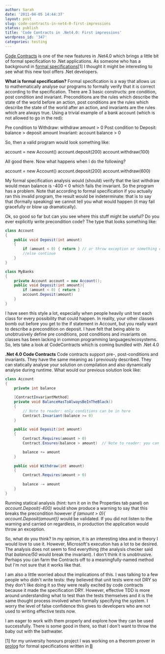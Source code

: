```yaml
---
author: Sarah
date: '2011-04-05 14:44:37'
layout: post
slug: code-contracts-in-net4-0-first-impressions
status: publish
title: 'Code Contracts in .Net4.0: First impressions'
wordpress_id: '347'
categories: testing
---
```


<a href="http://msdn.microsoft.com/en-us/devlabs/dd491992">Code Contracts</a> is one of the new features in .Net4.0 which brings a little bit of formal specification to .Net applications. As someone who has a background in <a href="http://en.wikipedia.org/wiki/Formal_specification">formal specifications</a>[1] I thought it might be interesting to see what this new tool offers .Net developers.

<strong>What is formal specification?</strong>
Formal specification is a way that allows us to mathematically analyse our programs to formally verify that it is correct according to the specification. There are 3 basic constructs: pre condition,  post condition and invariant. Preconditions are the rules which describe the state of the world before an action, post conditions are the rules which describe the state of the world after an action, and invariants are the rules which are always true. Using a trivial example of a bank account (which is not allowed to go in the red):

Pre condition to Withdraw: withdraw amount > 0
Post condition to Deposit: balance > deposit amount
Invariant: account balance > 0

So, then a valid program would look something like:

account = new Account()
account.deposit(200)
account.withdraw(100)

All good there. Now what happens when I do the following?

account = new Account()
account.deposit(200)
account.withdraw(600)

My formal specification analysis would (should) verify that the last withdraw would mean balance is -400 < 0 which fails the invariant. So the program has a problem. Note that according to formal specification if you actually ran this invalid program, the result would be indeterminate: that is to say that (formally speaking) we cannot tell you what would happen (it may fail gracefully or blow up dramatically).

Ok, so good so far but can you see where this stuff might be useful? Do you ever explicitly write precondition code? The type that looks something like:

``` csharp
class Account 
{
	public void Deposit(int amount)
	{
		if (amount < 0) { return } // or throw exception or something else horrible
		//else continue
	}
}

class MyBanks 
{
	private Account account = new Account();
	public void Deposit(int amount){
		if (amount < 0) { return }
		account.Deposit(amount)
	}
}
```

I have seen this style a lot, especially when people heavily unit test each class for every possibility that could happen. In reality, your other classes bomb out before you get to the if statement in Account, but you really want to describe a precondition on deposit. I have felt that being able to unobtrusively define pre conditions, post conditions and invariants on classes has been lacking in common programming languages/ecosystems. So, lets take a look at CodeContracts which is coming bundled with .Net 4.0 


<strong>.Net 4.0 Code Contracts</strong>
Code contracts support pre-, post-conditions and invariants. They have the same meaning as I previously described. They can statically analyse your solution on compilation and also dynamically analyse during runtime. What would our previous solution look like:

``` csharp
class Account 
{
	private int balance
	
	[ContractInvariantMethod]
	private void BalanceHasToAlwaysBeInTheBlack()
	{
		// Note to reader: only conditions can be in here
		Contract.Invariant(balance >= 0)
	}
	
	public void Deposit(int amount)
	{
		Contract.Requires(amount > 0)
		Contract.Ensures(balance > amount)	// Note to reader: you can also ensure on the returned object e.g. Contract.Ensures(Contract.Result<int>() > 0)

		balance += amount
	}
	
	public void Withdraw(int amount)
	{
		Contract.Requires(amount > 0)
		
		balance -= amount
	}
}
```

Running statical analysis (hint: turn it on in the Properties tab panel) on <em>account.Deposit(-400)</em> would show produce a warning to say that this breaks the precondition however <em>if (amount > 0){ account.Deposit(amount)} </em>would be validated. If you did not listen to the warning and carried on regardless, in production the application would throw an exception.

So, what do you think? In my opinion, it is an interesting idea and in theory I would love to use it. However, Microsoft's execution has a lot to be desired. The analysis does not seem to find everything (the analysis checker said that <em>balance/50</em> would break the invariant). I don't think it is unobtrusive. Perhaps you can farm the Contracts off to a meaningfully-named method but I'm not sure that it works like that. 

I am also a little worried about the implications of this. I was talking to a few people who didn't write tests: they believed that unit tests were not DRY so they don't like doing it so they were really excited by code contracts because it made the specification DRY. However, effective TDD is more around understanding what to test than the tests themselves and it is the same thought process involved when formally specifying the system. I worry the level of false confidence this gives to developers who are not used to writing effective tests now.

I am eager to work with them properly and explore how they can be used successfully. There is some good in there, so that I don't want to throw the baby out with the bathwater. 


[1] for my university honours project I was working on a theorem prover in <a href="http://en.wikipedia.org/wiki/Prolog">prolog</a> for formal specifications written in <a href="http://en.wikipedia.org/wiki/B-Method">B</a>